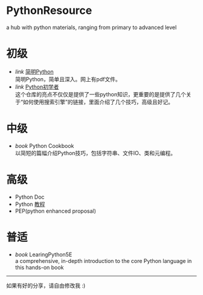 # PythonResource
a hub with python materials, ranging from primary to advanced level

# 初级
* _link_ [简明Python](https://woodpecker.org.cn/abyteofpython_cn/chinese/)  
简明Python，简单且深入。网上有pdf文件。
* _link_ [Python初学者](https://github.com/Yixiaohan/codeparkshare)  
这个仓库的亮点不仅仅是提供了一些python知识，更重要的是提供了几个关于“如何使用搜索引擎”的链接，里面介绍了几个技巧，高级且好记。

# 中级  
* _book_ Python Cookbook  
以简短的篇幅介绍Python技巧，包括字符串、文件IO、类和元编程。

# 高级 
* Python Doc  
* Python [教程](https://docs.python.org/zh-cn/3/tutorial/index.html)
* PEP(python enhanced proposal)


# 普适
* _book_ LearingPython5E  
a comprehensive, in-depth introduction to the core Python language in this hands-on book

---

如果有好的分享，请自由修改我 :)
